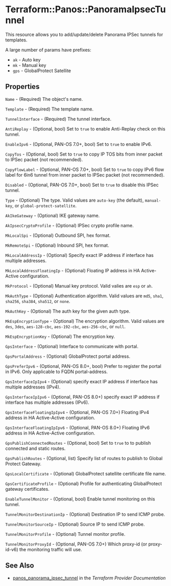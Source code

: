 # Terraform::Panos::PanoramaIpsecTunnel

This resource allows you to add/update/delete Panorama IPSec tunnels
for templates.

A large number of params have prefixes:

* `ak` - Auto key
* `mk` - Manual key
* `gps` - GlobalProtect Satellite

## Properties

`Name` - (Required) The object's name.

`Template` - (Required) The template name.

`TunnelInterface` - (Required) The tunnel interface.

`AntiReplay` - (Optional, bool) Set to `true` to enable Anti-Replay check
on this tunnel.

`EnableIpv6` - (Optional, PAN-OS 7.0+, bool) Set to `true` to enable IPv6.

`CopyTos` - (Optional, bool) Set to `true` to copy IP TOS bits from inner
packet to IPSec packet (not recommended).

`CopyFlowLabel` - (Optional, PAN-OS 7.0+, bool) Set to `true` to copy IPv6
flow label for 6in6 tunnel from inner packet to IPSec packet (not recommended).

`Disabled` - (Optional, PAN-OS 7.0+, bool) Set to `true` to disable this
IPSec tunnel.

`Type` - (Optional) The type.  Valid values are `auto-key` (the default),
`manual-key`, or `global-protect-satellite`.

`AkIkeGateway` - (Optional) IKE gateway name.

`AkIpsecCryptoProfile` - (Optional) IPSec crypto profile name.

`MkLocalSpi` - (Optional) Outbound SPI, hex format.

`MkRemoteSpi` - (Optional) Inbound SPI, hex format.

`MkLocalAddressIp` - (Optional) Specify exact IP address if interface
has multiple addresses.

`MkLocalAddressFloatingIp` - (Optional) Floating IP address in HA
Active-Active configuration.

`MkProtocol` - (Optional) Manual key protocol.  Valid valies are
`esp` or `ah`.

`MkAuthType` - (Optional) Authentication algorithm.  Valid values are
`md5`, `sha1`, `sha256`, `sha384`, `sha512`, or `none`.

`MkAuthKey` - (Optional) The auth key for the given auth type.

`MkEspEncryptionType` - (Optional) The encryption algorithm.  Valid values
are `des`, `3des`, `aes-128-cbc`, `aes-192-cbc`, `aes-256-cbc`, or `null`.

`MkEspEncryptionKey` - (Optional) The encryption key.

`GpsInterface` - (Optional) Interface to communicate with portal.

`GpsPortalAddress` - (Optional) GlobalProtect portal address.

`GpsPreferIpv6` - (Optional, PAN-OS 8.0+, bool) Prefer to register the
portal in IPv6. Only applicable to FQDN portal-address.

`GpsInterfaceIpIpv4` - (Optional) specify exact IP address if interface
has multiple addresses (IPv4).

`GpsInterfaceIpIpv6` - (Optional, PAN-OS 8.0+) specify exact IP address if interface
has multiple addresses (IPv6).

`GpsInterfaceFloatingIpIpv4` - (Optional, PAN-OS 7.0+) Floating IPv4
address in HA Active-Active configuration.

`GpsInterfaceFloatingIpIpv6` - (Optional, PAN-OS 8.0+) Floating IPv6
address in HA Active-Active configuration.

`GpsPublishConnectedRoutes` - (Optional, bool) Set to `true` to to publish
connected and static routes.

`GpsPublishRoutes` - (Optional, list) Specify list of routes to publish
to Global Protect Gateway.

`GpsLocalCertificate` - (Optional) GlobalProtect satellite certificate
file name.

`GpsCertificateProfile` - (Optional) Profile for authenticating
GlobalProtect gateway certificates.

`EnableTunnelMonitor` - (Optional, bool) Enable tunnel monitoring on this tunnel.

`TunnelMonitorDestinationIp` - (Optional) Destination IP to send ICMP probe.

`TunnelMonitorSourceIp` - (Optional) Source IP to send ICMP probe.

`TunnelMonitorProfile` - (Optional) Tunnel monitor profile.

`TunnelMonitorProxyId` - (Optional, PAN-OS 7.0+) Which proxy-id (or
proxy-id-v6) the monitoring traffic will use.


## See Also

* [panos_panorama_ipsec_tunnel](https://www.terraform.io/docs/providers/panos/r/panorama_ipsec_tunnel.html) in the _Terraform Provider Documentation_
